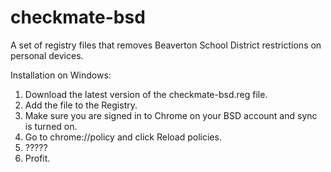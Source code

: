 # checkmate-bsd
A set of registry files that removes Beaverton School District restrictions on personal devices.

Installation on Windows:
1. Download the latest version of the checkmate-bsd.reg file.
2. Add the file to the Registry.
3. Make sure you are signed in to Chrome on your BSD account and sync is turned on.
4. Go to chrome://policy and click Reload policies.
5. ?????
6. Profit.
